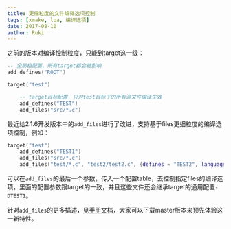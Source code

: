 ```yaml
---
title: 更细粒度的文件编译选项控制
tags: [xmake, lua, 编译选项]
date: 2017-08-10
author: Ruki
---
```


之前的版本对编译控制粒度，只能到target这一级：

```lua
-- 全局根配置，所有target都会被影响
add_defines("ROOT")

target("test")

    -- target目标配置，只对test目标下的所有源文件编译生效
    add_defines("TEST")
    add_files("src/*.c")
```

最近给2.1.6开发版本中的`add_files`进行了改进，支持基于files更细粒度的编译选项控制，例如：

```lua
target("test")
    add_defines("TEST1")
    add_files("src/*.c")
    add_files("test/*.c", "test2/test2.c", {defines = "TEST2", languages = "c99", includedirs = ".", cflags = "-O0"})
```

可以在`add_files`的最后一个参数，传入一个配置table，去控制指定files的编译选项，里面的配置参数跟target的一致，并且这些文件还会继承target的通用配置`-DTEST1`。

针对`add_files`的更多描述，见[手册文档](/zh/api/description/project-target#add-files)，大家可以下载master版本来预先体验这一新特性。

